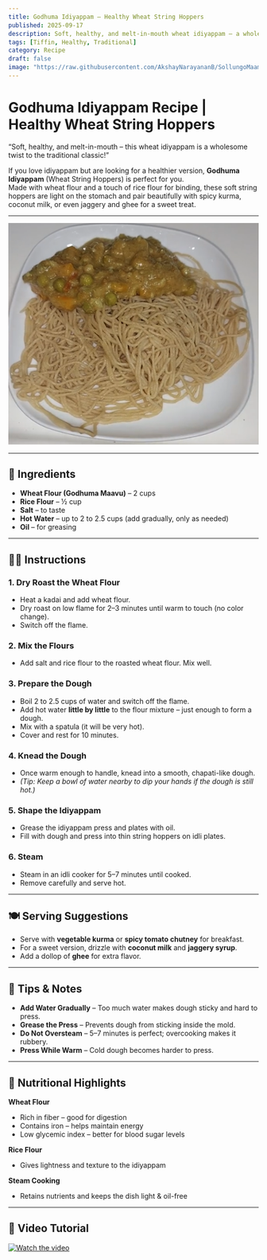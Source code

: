 ```yaml
---
title: Godhuma Idiyappam – Healthy Wheat String Hoppers  
published: 2025-09-17  
description: Soft, healthy, and melt-in-mouth wheat idiyappam – a wholesome South Indian breakfast or dinner that pairs perfectly with kurma, coconut milk, or jaggery syrup.  
tags: [Tiffin, Healthy, Traditional]  
category: Recipe  
draft: false  
image: "https://raw.githubusercontent.com/AkshayNarayananB/SollungoMaami/master/images/IDIYAPPAM.png"
---
```


# Godhuma Idiyappam Recipe | Healthy Wheat String Hoppers  

“Soft, healthy, and melt-in-mouth – this wheat idiyappam is a wholesome twist to the traditional classic!”  

If you love idiyappam but are looking for a healthier version, **Godhuma Idiyappam** (Wheat String Hoppers) is perfect for you.  
Made with wheat flour and a touch of rice flour for binding, these soft string hoppers are light on the stomach and pair beautifully with spicy kurma, coconut milk, or even jaggery and ghee for a sweet treat.  

---

![Idiyappam](https://raw.githubusercontent.com/AkshayNarayananB/SollungoMaami/master/images/IDIYAPPAM.png)

---

## 🛒 Ingredients  

- **Wheat Flour (Godhuma Maavu)** – 2 cups  
- **Rice Flour** – ½ cup  
- **Salt** – to taste  
- **Hot Water** – up to 2 to 2.5 cups (add gradually, only as needed)  
- **Oil** – for greasing  

---

## 👩‍🍳 Instructions  

### 1. Dry Roast the Wheat Flour  
- Heat a kadai and add wheat flour.  
- Dry roast on low flame for 2–3 minutes until warm to touch (no color change).  
- Switch off the flame.  

### 2. Mix the Flours  
- Add salt and rice flour to the roasted wheat flour. Mix well.  

### 3. Prepare the Dough  
- Boil 2 to 2.5 cups of water and switch off the flame.  
- Add hot water **little by little** to the flour mixture – just enough to form a dough.  
- Mix with a spatula (it will be very hot).  
- Cover and rest for 10 minutes.  

### 4. Knead the Dough  
- Once warm enough to handle, knead into a smooth, chapati-like dough.  
- *(Tip: Keep a bowl of water nearby to dip your hands if the dough is still hot.)*  

### 5. Shape the Idiyappam  
- Grease the idiyappam press and plates with oil.  
- Fill with dough and press into thin string hoppers on idli plates.  

### 6. Steam  
- Steam in an idli cooker for 5–7 minutes until cooked.  
- Remove carefully and serve hot.  

---

## 🍽️ Serving Suggestions  

- Serve with **vegetable kurma** or **spicy tomato chutney** for breakfast.  
- For a sweet version, drizzle with **coconut milk** and **jaggery syrup**.  
- Add a dollop of **ghee** for extra flavor.  

---

## 🌟 Tips & Notes  

- **Add Water Gradually** – Too much water makes dough sticky and hard to press.  
- **Grease the Press** – Prevents dough from sticking inside the mold.  
- **Do Not Oversteam** – 5–7 minutes is perfect; overcooking makes it rubbery.  
- **Press While Warm** – Cold dough becomes harder to press.  

---

## 🥦 Nutritional Highlights  

**Wheat Flour**  
- Rich in fiber – good for digestion  
- Contains iron – helps maintain energy  
- Low glycemic index – better for blood sugar levels  

**Rice Flour**  
- Gives lightness and texture to the idiyappam  

**Steam Cooking**  
- Retains nutrients and keeps the dish light & oil-free  

---

## 🎥 Video Tutorial  

[![Watch the video](https://img.youtube.com/vi/YOUR_VIDEO_ID/0.jpg)](https://youtu.be/YOUR_VIDEO_ID)
